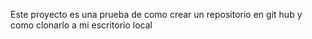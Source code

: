 Este proyecto es una prueba de como crear un repositorio en git hub y como clonarlo a mi escritorio local